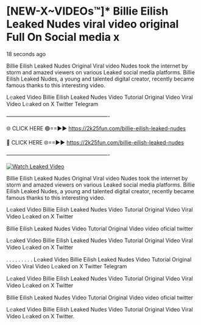 # [NEW-X~VIDEOs™]* Billie Eilish Leaked Nudes viral video original Full On Social media x

18 seconds ago

Billie Eilish Leaked Nudes Original Viral video Nudes took the internet by storm and amazed viewers on various Leaked social media platforms. Billie Eilish Leaked Nudes, a young and talented digital creator, recently became famous thanks to this interesting video.

L𝚎aked Video Billie Eilish Leaked Nudes Video Tutorial Original Video Viral Video L𝚎aked on X Twitter Telegram

———————————————————-

🌐 CLICK HERE 🟢==►► https://2k25fun.com/billie-eilish-leaked-nudes

🔴 CLICK HERE 🌐==►► https://2k25fun.com/billie-eilish-leaked-nudes

———————————————————-

[![Watch Leaked Video](https://miro.medium.com/v2/resize:fit:828/format:webp/1*cilzJN44JGOrTw9NJCrNHA.gif "Watch Leaked Video")](https://2k25fun.com/billie-eilish-leaked-nudes)

Billie Eilish Leaked Nudes Original Viral video Nudes took the internet by storm and amazed viewers on various Leaked social media platforms. Billie Eilish Leaked Nudes, a young and talented digital creator, recently became famous thanks to this interesting video.

L𝚎aked Video Billie Eilish Leaked Nudes Video Tutorial Original Video Viral Video L𝚎aked on X Twitter

Billie Eilish Leaked Nudes Video Tutorial Original Video video oficial twitter

L𝚎aked Video Billie Eilish Leaked Nudes Video Tutorial Original Video Viral Video L𝚎aked on X Twitter

. . . . . . . . . L𝚎aked Video Billie Eilish Leaked Nudes Video Tutorial Original Video Viral Video L𝚎aked on X Twitter Telegram

L𝚎aked Video Billie Eilish Leaked Nudes Video Tutorial Original Video Viral Video L𝚎aked on X Twitter

Billie Eilish Leaked Nudes Video Tutorial Original Video video oficial twitter

L𝚎aked Video Billie Eilish Leaked Nudes Video Tutorial Original Video Viral Video L𝚎aked on X Twitter.